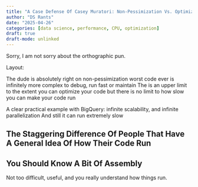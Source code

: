```yaml
---
title: "A Case Defense Of Casey Muratori: Non-Pessimization Vs. Optimization"
author: "DS Rants"
date: "2025-04-26"
categories: [data science, performance, CPU, optimization]
draft: true
draft-mode: unlinked
---
```


Sorry, I am not sorry about the orthographic pun.

Layout:

The dude is absolutely right on non-pessimization
worst code ever is infinitely more complex to debug, run fast or maintain
The is an upper limit to the extent you can optimize your code but there is no limit to how slow you can make your code run

A clear practical example with BigQuery: infinite scalability, and infinite parallelization
And still it can run extremely slow


## The Staggering Difference Of People That Have A General Idea Of How Their Code Run


## You Should Know A Bit Of Assembly

Not too difficult, useful, and you really understand how things run.

